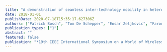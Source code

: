 ```yaml
---
title: "A demonstration of seamless inter-technology mobility in heterogeneous networks"
date: 2018-01-01
publishDate: 2020-07-18T15:35:17.627306Z
authors: ["Patrick Bosch", "Tom De Schepper", "Ensar Zeljkovic", "Farouk Mahfoudhi", "Yorick De Bock", "Jeroen Famaey", "Steven Latre"]
publication_types: ["1"]
abstract: ""
featured: false
publication: "*19th IEEE International Symposium on a World of Wireless*"
---
```


